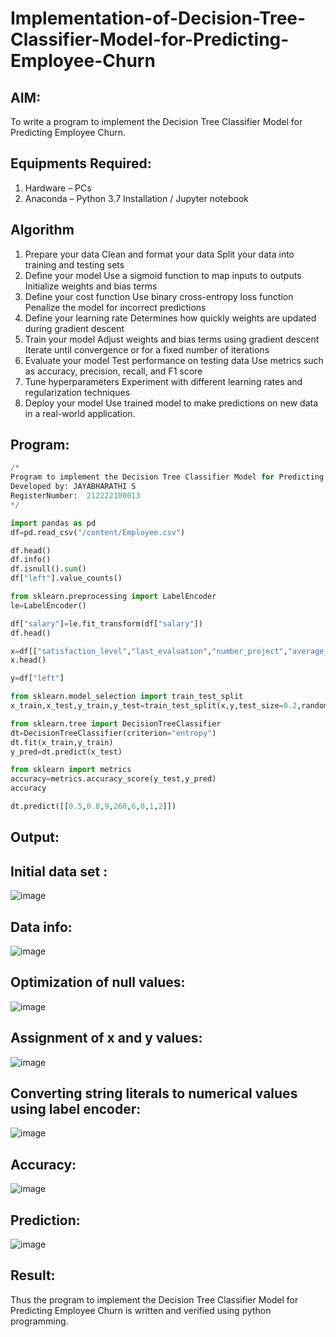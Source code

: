 # Implementation-of-Decision-Tree-Classifier-Model-for-Predicting-Employee-Churn

## AIM:
To write a program to implement the Decision Tree Classifier Model for Predicting Employee Churn.

## Equipments Required:
1. Hardware – PCs
2. Anaconda – Python 3.7 Installation / Jupyter notebook

## Algorithm
1. Prepare your data Clean and format your data Split your data into training and testing sets
2. Define your model Use a sigmoid function to map inputs to outputs Initialize weights and bias terms
3. Define your cost function Use binary cross-entropy loss function Penalize the model for incorrect predictions
4. Define your learning rate Determines how quickly weights are updated during gradient descent
5. Train your model Adjust weights and bias terms using gradient descent Iterate until convergence or for a fixed number of iterations
6. Evaluate your model Test performance on testing data Use metrics such as accuracy, precision, recall, and F1 score
7. Tune hyperparameters Experiment with different learning rates and regularization techniques
8. Deploy your model Use trained model to make predictions on new data in a real-world application.

## Program:
```python
/*
Program to implement the Decision Tree Classifier Model for Predicting Employee Churn.
Developed by: JAYABHARATHI S
RegisterNumber:  212222100013
*/

import pandas as pd
df=pd.read_csv("/content/Employee.csv")

df.head()
df.info()
df.isnull().sum()
df["left"].value_counts()

from sklearn.preprocessing import LabelEncoder
le=LabelEncoder()

df["salary"]=le.fit_transform(df["salary"])
df.head()

x=df[["satisfaction_level","last_evaluation","number_project","average_montly_hours","time_spend_company","Work_accident","promotion_last_5years","salary"]]
x.head()

y=df["left"]

from sklearn.model_selection import train_test_split
x_train,x_test,y_train,y_test=train_test_split(x,y,test_size=0.2,random_state=100)

from sklearn.tree import DecisionTreeClassifier
dt=DecisionTreeClassifier(criterion="entropy")
dt.fit(x_train,y_train)
y_pred=dt.predict(x_test)

from sklearn import metrics
accuracy=metrics.accuracy_score(y_test,y_pred)
accuracy

dt.predict([[0.5,0.8,9,260,6,0,1,2]])

```

## Output:

## Initial data set :
![image](https://github.com/Jayabharathi3/Implementation-of-Decision-Tree-Classifier-Model-for-Predicting-Employee-Churn/assets/120367796/c25c2ecc-b41a-4f61-8838-3eb6e95289c4)

## Data info:
![image](https://github.com/Jayabharathi3/Implementation-of-Decision-Tree-Classifier-Model-for-Predicting-Employee-Churn/assets/120367796/7c5eff2f-1af8-41a5-97bd-0c0df81bb397)

## Optimization of null values:
![image](https://github.com/Jayabharathi3/Implementation-of-Decision-Tree-Classifier-Model-for-Predicting-Employee-Churn/assets/120367796/d6ac42b4-da1e-4ad7-a0bd-eb388b649414)

## Assignment of x and y values:
![image](https://github.com/Jayabharathi3/Implementation-of-Decision-Tree-Classifier-Model-for-Predicting-Employee-Churn/assets/120367796/9627743d-71b8-47f0-be87-6518bbd431a8)

## Converting string literals to numerical values using label encoder:
![image](https://github.com/Jayabharathi3/Implementation-of-Decision-Tree-Classifier-Model-for-Predicting-Employee-Churn/assets/120367796/443adbb8-503e-458a-b76c-da0a131a6e93)

##  Accuracy:
![image](https://github.com/Jayabharathi3/Implementation-of-Decision-Tree-Classifier-Model-for-Predicting-Employee-Churn/assets/120367796/f34498c2-850e-4cce-ba8e-25982b398a55)

## Prediction:
![image](https://github.com/Jayabharathi3/Implementation-of-Decision-Tree-Classifier-Model-for-Predicting-Employee-Churn/assets/120367796/76b996ff-b7dd-4875-a3b6-f316a9fccef5)


## Result:
Thus the program to implement the  Decision Tree Classifier Model for Predicting Employee Churn is written and verified using python programming.
